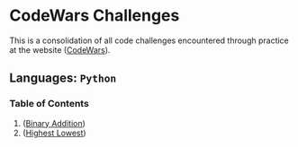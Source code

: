 # CodeWars Challenges

This is a consolidation of all code challenges encountered through practice at the website ([CodeWars](https://www.codewars.com/dashboard)).

## Languages: `Python`

### Table of Contents

1. ([Binary Addition](./binary_addition/README.md))
1. ([Highest Lowest](./highest_lowest/README.md))
